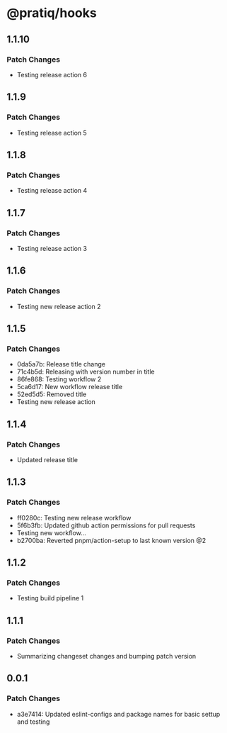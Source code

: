 # @pratiq/hooks

## 1.1.10

### Patch Changes

- Testing release action 6

## 1.1.9

### Patch Changes

- Testing release action 5

## 1.1.8

### Patch Changes

- Testing release action 4

## 1.1.7

### Patch Changes

- Testing release action 3

## 1.1.6

### Patch Changes

- Testing new release action 2

## 1.1.5

### Patch Changes

- 0da5a7b: Release title change
- 71c4b5d: Releasing with version number in title
- 86fe868: Testing workflow 2
- 5ca6d17: New workflow release title
- 52ed5d5: Removed title
- Testing new release action

## 1.1.4

### Patch Changes

- Updated release title

## 1.1.3

### Patch Changes

- ff0280c: Testing new release workflow
- 5f6b3fb: Updated github action permissions for pull requests
- Testing new workflow...
- b2700ba: Reverted pnpm/action-setup to last known version @2

## 1.1.2

### Patch Changes

- Testing build pipeline 1

## 1.1.1

### Patch Changes

- Summarizing changeset changes and bumping patch version

## 0.0.1

### Patch Changes

- a3e7414: Updated eslint-configs and package names for basic settup and testing
